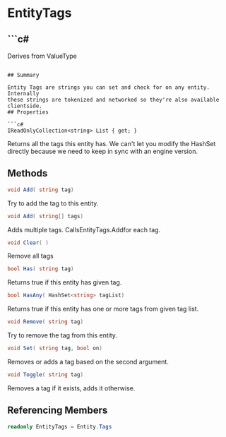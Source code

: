 # EntityTags

## ```c#
Derives from ValueType
```

## Summary

Entity Tags are strings you can set and check for on any entity. Internally
these strings are tokenized and networked so they're also available clientside.
## Properties

```c#
IReadOnlyCollection<string> List { get; } 
```
Returns all the tags this entity has. We can't let you modify the HashSet directly
because we need to keep in sync with an engine version.
## Methods

```c#
void Add( string tag) 
```
Try to add the tag to this entity.
```c#
void Add( string[] tags) 
```
Adds multiple tags. CallsEntityTags.Addfor each tag.
```c#
void Clear( ) 
```
Remove all tags
```c#
bool Has( string tag) 
```
Returns true if this entity has given tag.
```c#
bool HasAny( HashSet<string> tagList) 
```
Returns true if this entity has one or more tags from given tag list.
```c#
void Remove( string tag) 
```
Try to remove the tag from this entity.
```c#
void Set( string tag, bool on) 
```
Removes or adds a tag based on the second argument.
```c#
void Toggle( string tag) 
```
Removes a tag if it exists, adds it otherwise.
## Referencing Members

```c#
readonly EntityTags = Entity.Tags
```
